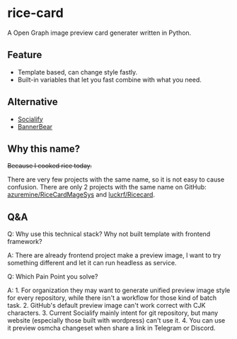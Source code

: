 # rice-card

A Open Graph image preview card generater written in Python.

## Feature

* Template based, can change style fastly.
* Built-in variables that let you fast combine with what you need.

## Alternative

* [Socialify](https://github.com/wei/socialify)
* [BannerBear](https://www.bannerbear.com/)

## Why this name?

~~Because I cooked rice today.~~

There are very few projects with the same name, so it is not easy to cause confusion. There are only 2 projects with the same name on GitHub: [azuremine/RiceCardMageSys](https://github.com/azuremine/RiceCardMageSys) and [luckrf/Ricecard](https://github.com/luckrf/Ricecard).

## Q&A

Q: Why use this technical stack? Why not built template with frontend framework?

A: There are already frontend project make a preview image, I want to try something different and let it can run headless as service.

Q: Which Pain Point you solve?

A: 1. For organization they may want to generate unified preview image style for every repository, while there isn't a workflow for those kind of batch task.
   2. GitHub's default preview image can't work correct with CJK characters.
   3. Current Socialify mainly intent for git repository, but many website (especially those built with wordpress) can't use it.
   4. You can use it preview osmcha changeset when share a link in Telegram or Discord.